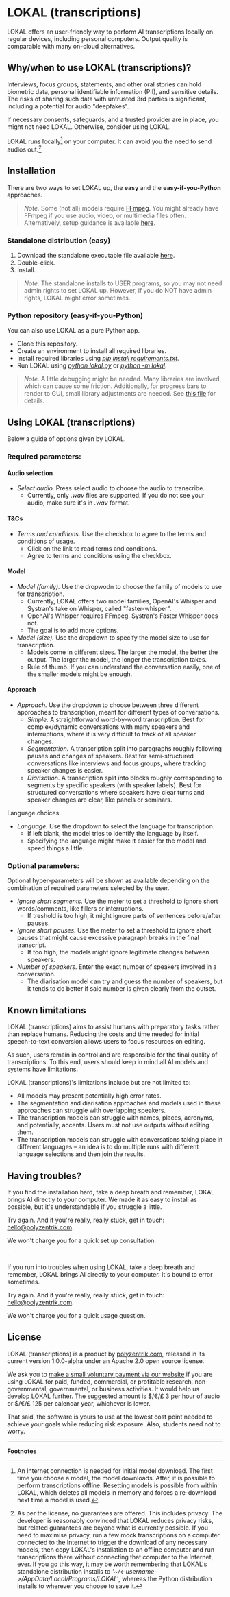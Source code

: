 # LOKAL (transcriptions)
LOKAL offers an user-friendly way to perform AI transcriptions locally on regular devices, including personal computers. Output quality is comparable with many on-cloud alternatives.

## Why/when to use LOKAL (transcriptions)?
Interviews, focus groups, statements, and other oral stories can hold biometric data, personal identifiable information (PII), and sensitive details. The risks of sharing such data with untrusted 3rd parties is significant, including a potential for audio "deepfakes".

If necessary consents, safeguards, and a trusted provider are in place, you might not need LOKAL. Otherwise, consider using LOKAL. 

LOKAL runs locally[^1] on your computer. It can avoid you the need to send audios out.[^2]

## Installation
There are two ways to set LOKAL up, the **easy** and the **easy-if-you-Python** approaches.

> *Note.* Some (not all) models require [FFmpeg](https://www.ffmpeg.org/). You might already have FFmpeg if you use audio, video, or multimedia files often. Alternatively, setup guidance is available [here](https://www.geeksforgeeks.org/how-to-install-ffmpeg-on-windows/).

### Standalone distribution (easy)
1. Download the standalone executable file available [here](#).
2. Double-click.
3. Install.

> *Note.* The standalone installs to USER programs, so you may not need admin rights to set LOKAL up. However, if you do NOT have admin rights, LOKAL might error sometimes.

### Python repository (easy-if-you-Python)
You can also use LOKAL as a pure Python app.
* Clone this repository.
* Create an environment to install all required libraries.
* Install required libraries using *<u>pip install requirements.txt</u>*.
* Run LOKAL using *<u>python lokal.py</u>* or *<u>python -m lokal</u>*.

> *Note.* A little debugging might be needed. Many libraries are involved, which can cause some friction. Additionally, for progress bars to render to GUI, small library adjustments are needed. See [this file](./utils/changelog_python_libs.md) for details.

## Using LOKAL (transcriptions)
Below a guide of options given by LOKAL.

### Required parameters:

#### Audio selection
* *Select audio.* Press select audio to choose the audio to transcribe. 
  * Currently, only *.wav* files are supported. If you do not see your audio, make sure it's in *.wav* format.

#### T&Cs
* *Terms and conditions.* Use the checkbox to agree to the terms and conditions of usage.
  * Click on the link to read terms and conditions.
  * Agree to terms and conditions using the checkbox.

#### Model
* *Model (family).* Use the dropwodn to choose the family of models to use for transcription.
  * Currently, LOKAL offers two model families, OpenAI's Whisper and Systran's take on Whisper, called "faster-whisper".
  * OpenAI's Whisper requires FFmpeg. Systran's Faster Whisper does not.
  * The goal is to add more options.
* *Model (size).* Use the dropdown to specify the model size to use for transcription.
  * Models come in different sizes. The larger the model, the better the output. The larger the model, the longer the transcription takes.
  * Rule of thumb. If you can understand the conversation easily, one of the smaller models might be enough.

#### Approach
* *Approach.* Use the dropdown to choose between three different approaches to transcription, meant for different types of conversations.
  * *Simple.* A straightforward word-by-word transcription. Best for complex/dynamic conversations with many speakers and interruptions, where it is very difficult to track of all speaker changes.
  * *Segmentation.* A transcription split into paragraphs roughly following pauses and changes of speakers. Best for semi-structured conversations like interviews and focus groups, where tracking speaker changes is easier.
  * *Diarisation.* A transcription split into blocks roughly corresponding to segments by specific speakers (with speaker labels). Best for structured conversations where speakers have clear turns and speaker changes are clear, like panels or seminars.

Language choices:
* *Language.* Use the dropdown to select the language for transcription.
  * If left blank, the model tries to identify the language by itself. 
  * Specifying the language might make it easier for the model and speed things a little.

### Optional parameters:
Optional hyper-parameters will be shown as available depending on the combination of required parameters selected by the user.
* *Ignore short segments.* Use the meter to set a threshold to ignore short words/comments, like fillers or interruptions.
  * If treshold is too high, it might ignore parts of sentences before/after pauses.
* *Ignore short pauses.* Use the meter to set a threshold to ignore short pauses that might cause excessive paragraph breaks in the final transcript.
  * If too high, the models might ignore legitimate changes between speakers.
* *Number of speakers*. Enter the exact number of speakers involved in a conversation. 
  * The diarisation model can try and guess the number of speakers, but it tends to do better if said number is given clearly from the outset.

## Known limitations
LOKAL (transcriptions) aims to assist humans with preparatory tasks rather than replace humans. Reducing the costs and time needed for initial speech-to-text conversion allows users to focus resources on editing. 

As such, users remain in control and are responsible for the final quality of transcriptions. To this end, users should keep in mind all AI models and systems have limitations.

LOKAL (transcriptions)'s limitations include but are not limited to:
* All models may present potentially high error rates.
* The segmentation and diarisation approaches and models used in these approaches can struggle with overlapping speakers.
* The transcription models can struggle with names, places, acronyms, and potentially, accents. Users must not use outputs without editing them.
* The transcription models can struggle with conversations taking place in different languages – an idea is to do multiple runs with different language selections and then join the results.

## Having troubles?
If you find the installation hard, take a deep breath and remember, LOKAL brings AI directly to your computer. We made it as easy to install as possible, but it's understandable if you struggle a little.

Try again. And if you're really, really stuck, get in touch: hello@polyzentrik.com. 

We won't charge you for a quick set up consultation.

.

If you run into troubles when using LOKAL, take a deep breath and remember, LOKAL brings AI directly to your computer. It's bound to error sometimes. 

Try again. And if you're really, really stuck, get in touch: hello@polyzentrik.com. 

We won't charge you for a quick usage question.

## License
LOKAL (transcriptions) is a product by [polyzentrik.com](https://www.polyzentrik.com/), released in its current version 1.0.0-alpha under an Apache 2.0 open source license.

We ask you to [make a small voluntary payment via our website](https://www.polyzentrik.com/help-us-help/) if you are using LOKAL for paid, funded, commercial, or profitable research, non-governmental, governmental, or business activities. It would help us develop LOKAL further. The suggested amount is $/€/£ 3 per hour of audio or $/€/£ 125 per calendar year, whichever is lower.

That said, the software is yours to use at the lowest cost point needed to achieve your goals while reducing risk exposure. Also, students need not to worry.

---

**Footnotes**

[^1]: An Internet connection is needed for initial model download. The first time you choose a model, the model downloads. After, it is possible to perform transcriptions offline. Resetting models is possible from within LOKAL, which deletes all models in memory and forces a re-download next time a model is used.

[^2]: As per the license, no guarantees are offered. This includes privacy. The developer is reasonably convinced that LOKAL reduces privacy risks, but related guarantees are beyond what is currently possible. If you need to maximise privacy, run a few mock transcriptions on a computer connected to the Internet to trigger the download of any necessary models, then copy LOKAL's installation to an offline computer and run transcriptions there without connecting that computer to the Internet, ever. If you go this way, it may be worth remembering that LOKAL's standalone distribution installs to *'~/<-username->/AppData/Local/Programs/LOKAL'*, whereas the Python distribution installs to wherever you choose to save it.


